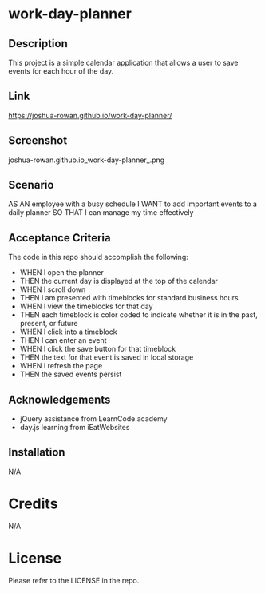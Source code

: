 # work-day-planner

## Description

This project is a simple calendar application that allows a user to save events for each hour of the day.

## Link
https://joshua-rowan.github.io/work-day-planner/

## Screenshot
joshua-rowan.github.io_work-day-planner_.png
## Scenario

AS AN employee with a busy schedule
I WANT to add important events to a daily planner
SO THAT I can manage my time effectively

## Acceptance Criteria

The code in this repo should accomplish the following:

* WHEN I open the planner
* THEN the current day is displayed at the top of the calendar
* WHEN I scroll down
* THEN I am presented with timeblocks for standard business hours
* WHEN I view the timeblocks for that day
* THEN each timeblock is color coded to indicate whether it is in the past, present, or future
* WHEN I click into a timeblock
* THEN I can enter an event
* WHEN I click the save button for that timeblock
* THEN the text for that event is saved in local storage
* WHEN I refresh the page
* THEN the saved events persist

## Acknowledgements
* jQuery assistance from LearnCode.academy
* day.js learning from iEatWebsites

## Installation
N/A

# Credits
N/A

# License
Please refer to the LICENSE in the repo.
